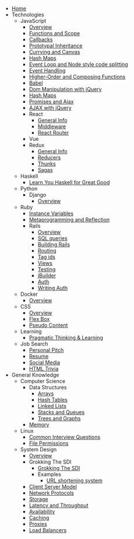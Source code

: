 <!-- docs/_sidebar.md -->

* [Home](/)
* Technologies
  * JavaScript
	* [Overview](/javascript/overview)
	* [Functions and Scope](/javascript/functions_and_scope)
	* [Callbacks](/javascript/callbacks)
	* [Prototypal Inheritance](/javascript/prototypal_inheritance)
	* [Currying and Canvas](/javascript/currying_and_canvas)
	* [Hash Maps](/javascript/js_hash_maps)
	* [Event Loop and Node style code splitting](/javascript/event_loop_and_node_code_splitting.md)
	* [Event Handling](/javascript/event_handling)
	* [Higher-Order and Composing Functions](/javascript/higher_order_and_composing_fuctions)
	* [Babel](/javascript/babel)
	* [Dom Manipulation with jQuery](/javascript/dom_manipulation_and_jquery)
	* [Hash Maps](/javascript/js_hash_maps)
	* [Promises and Ajax](javascript/promises_and_ajax)
	* [AJAX with jQuery](/javascript/jquery_ajax_and_promises)
	* React
	  * [General Info](/javascript/react/overview)
	  * [Middleware](/javascript/react/middleware)
	  * [React Router](/javascript/react/react_router)
	* Vue
	* Redux
	  * [General Info](/javascript/redux/overview)
	  * [Reducers](/javascript/redux/reducers_and_react)
	  * [Thunks](/javascript/redux/thunks_and_ajax)
	  * [Sagas](/javascript/redux/redux_sagas.md)
  * Haskell
  	* [Learn You Haskell for Great Good](/haskell/learn_you_haskell_for_great_good)
  * Python
	* Django
	  * [Overview](/python/django/overview.md)
  * Ruby
	* [Instance Variables](/ruby/instance_variables)
	* [Metaprogramming and Reflection](/ruby/metaprogramming_and_reflection)
	* Rails
	  * [Overview](/ruby/rails/overview)
	  * [SQL queries](/ruby/rails/sql_in_rails_and_metaprogramming)
	  * [Building Rails](/ruby/rails/building_rails)
	  * [Routing](/ruby/rails/routing)
	  * [Tag ids](/ruby/rails/tag_ids)
	  * [Views](/ruby/rails/views)
	  * [Testing](/ruby/rails/testing)
	  * [jBuilder](/ruby/rails/jbuilder)
	  * [Auth](/ruby/rails/auth)
	  * [Writing Auth](/ruby/rails/building_auth)
  * Docker
	* [Overview](/Docker/overview)
  * CSS
	* [Overview](/css/overview)
	* [Flex Box](/css/flex_box_postion_and_rails)
	* [Pseudo Content](/css/pseudo_content)
  * Learning
	* [Pragmatic Thinking & Learning](/learning/notes_on_pragmatic_thinking_and_learning)
  * Job Search
	* [Personal Pitch](/job_search/personal_pitch_notes)
	* [Resume](/job_search/resume_notes)
	* [Social Media](/job_search/social_media)
	* [HTML Trivia](/job_search/html_trivia)
* General Knowledge
  * Computer Science
	* Data Structures
	  * [Arrays](/computer_science/data_structures/arrays.md)
	  * [Hash Tables](/computer_science/data_structures/hash_table.md)
	  * [Linked Lists](/computer_science/data_structures/linked_lists.md)
	  * [Stacks and Queues](/computer_science/data_structures/stacks_and_queues.md)
	  * [Trees and Graphs](/computer_science/data_structures/trees_and_graphs.md)
	* [Memory](/computer_science/memory.md)
  * Linux
	* [Common Interview Questions](/linux/common_interview_questions.md)
	* [File Permissions](/linux/file_perssions.md)
  * System Design
	* [Overview](/systems_design/overview.md)
	* Grokking The SDI
	  * [Grokking The SDI](/systems_design/grokking_the_sdi/grokking_the_sdi.md)
	  * Examples
		* [URL shortening system](/systems_design/grokking_the_sdi/examples/url_shortening_service.md)
	* [Client Server Model](/systems_design/client_server_model.md)
	* [Network Protocols](/systems_design/network_protocols.md)
	* [Storage](/systems_design/storage.md)
	* [Latency and Throughput](/systems_design/latency_and_throughput.md)
	* [Availability](/systems_design/availability.md)
	* [Caching](/systems_design/caching.md)
	* [Proxies](/systems_design/proxies.md)
	* [Load Balancers](/systems_design/load_balancers.md)

